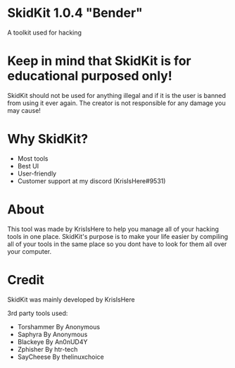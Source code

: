 # SkidKit 1.0.4 "Bender"
A toolkit used for hacking

# Keep in mind that SkidKit is for educational purposed only!
SkidKit should not be used for anything illegal and if it is the user is banned from using it ever again.
The creator is not responsible for any damage you may cause!

# Why SkidKit?
- Most tools
- Best UI
- User-friendly
- Customer support at my discord (KrisIsHere#9531)

# About
This tool was made by KrisIsHere to help you manage all of your hacking tools in one place.
SkidKit's purpose is to make your life easier by compiling all of your tools in the same place so you dont have to look for them all over your computer.

# Credit
SkidKit was mainly developed by KrisIsHere

3rd party tools used:
- Torshammer By Anonymous
- Saphyra By Anonymous
- Blackeye By An0nUD4Y
- Zphisher By htr-tech
- SayCheese By thelinuxchoice
